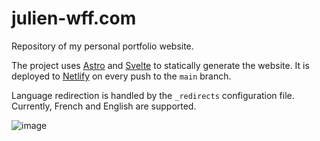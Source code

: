 # julien-wff.com

Repository of my personal portfolio website.

The project uses [Astro](https://astro.build/) and [Svelte](https://svelte.dev/) to statically generate the website.
It is deployed to [Netlify](https://www.netlify.com/) on every push to the `main` branch.

Language redirection is handled by the `_redirects` configuration file. Currently, French and English are supported.

![image](https://github.com/user-attachments/assets/4a2bd861-cf53-4a18-89fa-3553a2f3cba7)
